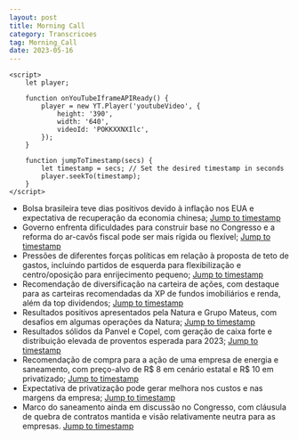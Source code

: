 ```yaml
---
layout: post
title: Morning Call
category: Transcricoes
tag: Morning_Call
date: 2023-05-16
---
```



<script src="https://www.youtube.com/iframe_api"></script>
    <script>
        let player;

        function onYouTubeIframeAPIReady() {
            player = new YT.Player('youtubeVideo', {
                height: '390',
                width: '640',
                videoId: 'POKKXXNXIlc',
            });
        }

        function jumpToTimestamp(secs) {
            let timestamp = secs; // Set the desired timestamp in seconds
            player.seekTo(timestamp);
        }
    </script>
- Bolsa brasileira teve dias positivos devido à inflação nos EUA e expectativa de recuperação da economia chinesa;
<a href="#" onclick="jumpToTimestamp(84)">Jump to timestamp</a>
- Governo enfrenta dificuldades para construir base no Congresso e a reforma do ar-cavôs fiscal pode ser mais rígida ou flexível;
<a href="#" onclick="jumpToTimestamp(431)">Jump to timestamp</a>
- Pressões de diferentes forças políticas em relação à proposta de teto de gastos, incluindo partidos de esquerda para flexibilização e centro/oposição para enrijecimento pequeno;
<a href="#" onclick="jumpToTimestamp(491)">Jump to timestamp</a>
- Recomendação de diversificação na carteira de ações, com destaque para as carteiras recomendadas da XP de fundos imobiliários e renda, além da top dividendos;
<a href="#" onclick="jumpToTimestamp(893)">Jump to timestamp</a>
- Resultados positivos apresentados pela Natura e Grupo Mateus, com desafios em algumas operações da Natura;
<a href="#" onclick="jumpToTimestamp(1068)">Jump to timestamp</a>
- Resultados sólidos da Panvel e Copel, com geração de caixa forte e distribuição elevada de proventos esperada para 2023;
<a href="#" onclick="jumpToTimestamp(1364)">Jump to timestamp</a>
- Recomendação de compra para a ação de uma empresa de energia e saneamento, com preço-alvo de R$ 8 em cenário estatal e R$ 10 em privatizado;
<a href="#" onclick="jumpToTimestamp(1479)">Jump to timestamp</a>
- Expectativa de privatização pode gerar melhora nos custos e nas margens da empresa;
<a href="#" onclick="jumpToTimestamp(1422)">Jump to timestamp</a>
- Marco do saneamento ainda em discussão no Congresso, com cláusula de quebra de contratos mantida e visão relativamente neutra para as empresas.
<a href="#" onclick="jumpToTimestamp(1536)">Jump to timestamp</a>
<div id="youtubeVideo"></div>
